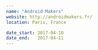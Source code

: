 ```yaml
---
name: "Android Makers"
website: http://androidmakers.fr/
location: Paris, France

date_start: 2017-04-10
date_end:   2017-04-11
---
```

